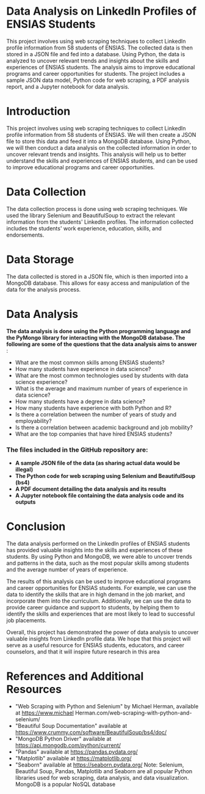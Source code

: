 # Data Analysis on LinkedIn Profiles of ENSIAS Students
This project involves using web scraping techniques to collect LinkedIn profile information from 58 students of ENSIAS. The collected data is then stored in a JSON file and fed into a database. Using Python, the data is analyzed to uncover relevant trends and insights about the skills and experiences of ENSIAS students. The analysis aims to improve educational programs and career opportunities for students. The project includes a sample JSON data model, Python code for web scraping, a PDF analysis report, and a Jupyter notebook for data analysis.
# Introduction
This project involves using web scraping techniques to collect LinkedIn profile information from 58 students of ENSIAS. We will then create a JSON file to store this data and feed it into a MongoDB database. Using Python, we will then conduct a data analysis on the collected information in order to uncover relevant trends and insights. This analysis will help us to better understand the skills and experiences of ENSIAS students, and can be used to improve educational programs and career opportunities.

# Data Collection
The data collection process is done using web scraping techniques. We used the library Selenium and BeautifulSoup to extract the relevant information from the students' LinkedIn profiles. The information collected includes the students' work experience, education, skills, and endorsements.

# Data Storage
The data collected is stored in a JSON file, which is then imported into a MongoDB database. This allows for easy access and manipulation of the data for the analysis process.

# Data Analysis
**The data analysis is done using the Python programming language and the PyMongo library for interacting with the MongoDB database. The following are some of the questions that the data analysis aims to answer** :

- What are the most common skills among ENSIAS students?
- How many students have experience in data science?
- What are the most common technologies used by students with data science experience?
- What is the average and maximum number of years of experience in data science?
- How many students have a degree in data science?
- How many students have experience with both Python and R?
- Is there a correlation between the number of years of study and employability?
- Is there a correlation between academic background and job mobility?
- What are the top companies that have hired ENSIAS students?

### The files included in the GitHub repository are:

- **A sample JSON file of the data (as sharing actual data would be illegal)**
- **The Python code for web scraping using Selenium and BeautifulSoup (bs4)**
- **A PDF document detailing the data analysis and its results**
- **A Jupyter notebook file containing the data analysis code and its outputs**
# Conclusion
The data analysis performed on the LinkedIn profiles of ENSIAS students has provided valuable insights into the skills and experiences of these students. By using Python and MongoDB, we were able to uncover trends and patterns in the data, such as the most popular skills among students and the average number of years of experience.

The results of this analysis can be used to improve educational programs and career opportunities for ENSIAS students. For example, we can use the data to identify the skills that are in high demand in the job market, and incorporate them into the curriculum. Additionally, we can use the data to provide career guidance and support to students, by helping them to identify the skills and experiences that are most likely to lead to successful job placements.

Overall, this project has demonstrated the power of data analysis to uncover valuable insights from LinkedIn profile data. We hope that this project will serve as a useful resource for ENSIAS students, educators, and career counselors, and that it will inspire future research in this area
# References and Additional Resources

- "Web Scraping with Python and Selenium" by Michael Herman, available at https://www.michael Herman.com/web-scraping-with-python-and-selenium/
- "Beautiful Soup Documentation" available at https://www.crummy.com/software/BeautifulSoup/bs4/doc/
- "MongoDB Python Driver" available at https://api.mongodb.com/python/current/
- "Pandas" available at https://pandas.pydata.org/
- "Matplotlib" available at https://matplotlib.org/
- "Seaborn" available at https://seaborn.pydata.org/
Note: Selenium, Beautiful Soup, Pandas, Matplotlib and Seaborn are all popular Python libraries used for web scraping, data analysis, and data visualization. MongoDB is a popular NoSQL database
